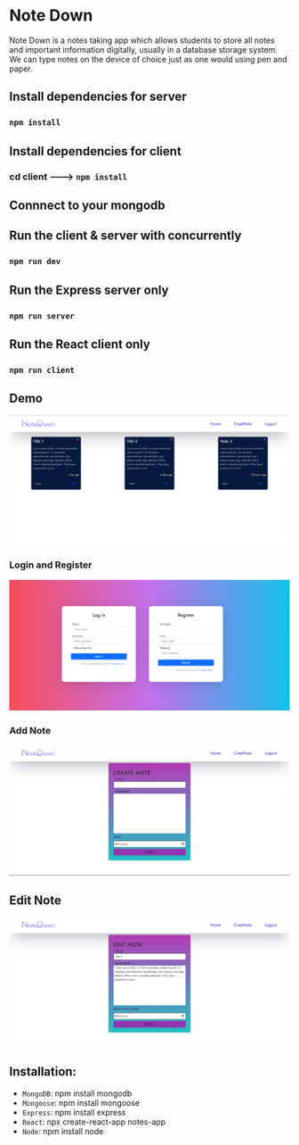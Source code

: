 # Note Down

Note Down is a notes taking app which allows students to store all notes and important information digitally, usually in a database storage system. We can type notes on the device of choice just as one would using pen and paper.

## Install dependencies for server 
### `npm install`

## Install dependencies for client
### cd client ---> `npm install`

## Connnect to your mongodb 

## Run the client & server with concurrently
### `npm run dev`

## Run the Express server only
### `npm run server`

## Run the React client only
### `npm run client`

## Demo

<img src ='https://github.com/abhi1506manu/Notes-App/blob/master/images/Screenshot%20(15).png' alt ='3' class = 'center'>

### Login and Register

<img src ='https://github.com/abhi1506manu/Notes-App/blob/master/images/Screenshot%20(14).png' alt ='2' class = 'center'>

### Add Note

<img src ='https://github.com/abhi1506manu/Notes-App/blob/master/images/Screenshot%20(16).png' alt ='1' class = 'center'>

## Edit Note
<img src ='https://github.com/abhi1506manu/Notes-App/blob/master/images/Screenshot%20(17).png' alt ='1' class = 'center'>

## Installation:

- `MongoDB`: npm install mongodb
- `Mongoose`: npm install mongoose
- `Express`:  npm install express
- `React`: npx  create-react-app notes-app
- `Node`: npm install node
